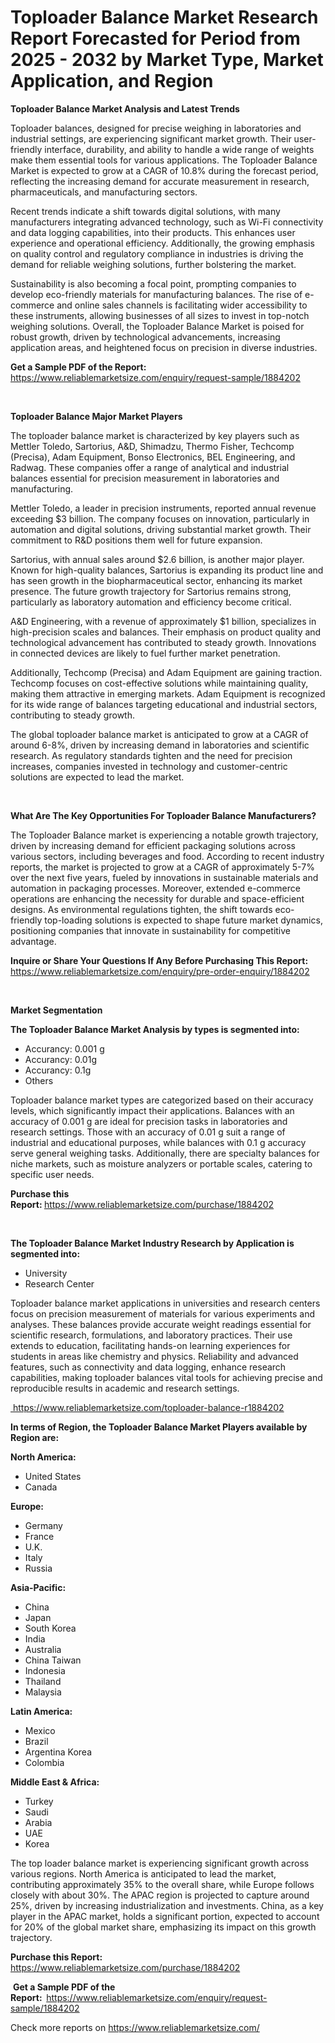 <p><h1>Toploader Balance Market Research Report Forecasted for Period from 2025 -  2032 by Market Type, Market Application, and Region</h1></p><p><strong>Toploader Balance Market Analysis and Latest Trends</strong></p>
<p><p>Toploader balances, designed for precise weighing in laboratories and industrial settings, are experiencing significant market growth. Their user-friendly interface, durability, and ability to handle a wide range of weights make them essential tools for various applications. The Toploader Balance Market is expected to grow at a CAGR of 10.8% during the forecast period, reflecting the increasing demand for accurate measurement in research, pharmaceuticals, and manufacturing sectors.</p><p>Recent trends indicate a shift towards digital solutions, with many manufacturers integrating advanced technology, such as Wi-Fi connectivity and data logging capabilities, into their products. This enhances user experience and operational efficiency. Additionally, the growing emphasis on quality control and regulatory compliance in industries is driving the demand for reliable weighing solutions, further bolstering the market.</p><p>Sustainability is also becoming a focal point, prompting companies to develop eco-friendly materials for manufacturing balances. The rise of e-commerce and online sales channels is facilitating wider accessibility to these instruments, allowing businesses of all sizes to invest in top-notch weighing solutions. Overall, the Toploader Balance Market is poised for robust growth, driven by technological advancements, increasing application areas, and heightened focus on precision in diverse industries.</p></p>
<p><strong>Get a Sample PDF of the Report:&nbsp;</strong> <a href="https://www.reliablemarketsize.com/enquiry/request-sample/1884202?utm_campaign=1143&utm_medium=2&utm_source=Github&utm_content=ia&utm_term=13012025&utm_id=toploader-balance">https://www.reliablemarketsize.com/enquiry/request-sample/1884202</a></p>
<p>&nbsp;</p>
<p><strong>Toploader Balance Major Market Players</strong></p>
<p><p>The toploader balance market is characterized by key players such as Mettler Toledo, Sartorius, A&D, Shimadzu, Thermo Fisher, Techcomp (Precisa), Adam Equipment, Bonso Electronics, BEL Engineering, and Radwag. These companies offer a range of analytical and industrial balances essential for precision measurement in laboratories and manufacturing.</p><p>Mettler Toledo, a leader in precision instruments, reported annual revenue exceeding $3 billion. The company focuses on innovation, particularly in automation and digital solutions, driving substantial market growth. Their commitment to R&D positions them well for future expansion.</p><p>Sartorius, with annual sales around $2.6 billion, is another major player. Known for high-quality balances, Sartorius is expanding its product line and has seen growth in the biopharmaceutical sector, enhancing its market presence. The future growth trajectory for Sartorius remains strong, particularly as laboratory automation and efficiency become critical.</p><p>A&D Engineering, with a revenue of approximately $1 billion, specializes in high-precision scales and balances. Their emphasis on product quality and technological advancement has contributed to steady growth. Innovations in connected devices are likely to fuel further market penetration.</p><p>Additionally, Techcomp (Precisa) and Adam Equipment are gaining traction. Techcomp focuses on cost-effective solutions while maintaining quality, making them attractive in emerging markets. Adam Equipment is recognized for its wide range of balances targeting educational and industrial sectors, contributing to steady growth.</p><p>The global toploader balance market is anticipated to grow at a CAGR of around 6-8%, driven by increasing demand in laboratories and scientific research. As regulatory standards tighten and the need for precision increases, companies invested in technology and customer-centric solutions are expected to lead the market.</p></p>
<p>&nbsp;</p>
<p><strong>What Are The Key Opportunities For Toploader Balance Manufacturers?</strong></p>
<p><p>The Toploader Balance market is experiencing a notable growth trajectory, driven by increasing demand for efficient packaging solutions across various sectors, including beverages and food. According to recent industry reports, the market is projected to grow at a CAGR of approximately 5-7% over the next five years, fueled by innovations in sustainable materials and automation in packaging processes. Moreover, extended e-commerce operations are enhancing the necessity for durable and space-efficient designs. As environmental regulations tighten, the shift towards eco-friendly top-loading solutions is expected to shape future market dynamics, positioning companies that innovate in sustainability for competitive advantage.</p></p>
<p><strong>Inquire or Share Your Questions If Any Before Purchasing This Report:</strong> <a href="https://www.reliablemarketsize.com/enquiry/pre-order-enquiry/1884202?utm_campaign=1143&utm_medium=2&utm_source=Github&utm_content=ia&utm_term=13012025&utm_id=toploader-balance">https://www.reliablemarketsize.com/enquiry/pre-order-enquiry/1884202</a></p>
<p>&nbsp;</p>
<p><strong>Market Segmentation</strong></p>
<p><strong>The Toploader Balance Market Analysis by types is segmented into:</strong></p>
<p><ul><li>Accurancy: 0.001 g</li><li>Accurancy: 0.01g</li><li>Accurancy: 0.1g</li><li>Others</li></ul></p>
<p><p>Toploader balance market types are categorized based on their accuracy levels, which significantly impact their applications. Balances with an accuracy of 0.001 g are ideal for precision tasks in laboratories and research settings. Those with an accuracy of 0.01 g suit a range of industrial and educational purposes, while balances with 0.1 g accuracy serve general weighing tasks. Additionally, there are specialty balances for niche markets, such as moisture analyzers or portable scales, catering to specific user needs.</p></p>
<p><strong>Purchase this Report:&nbsp;</strong><a href="https://www.reliablemarketsize.com/purchase/1884202?utm_campaign=1143&utm_medium=2&utm_source=Github&utm_content=ia&utm_term=13012025&utm_id=toploader-balance">https://www.reliablemarketsize.com/purchase/1884202</a></p>
<p>&nbsp;</p>
<p><strong>The Toploader Balance Market Industry Research by Application is segmented into:</strong></p>
<p><ul><li>University</li><li>Research Center</li></ul></p>
<p><p>Toploader balance market applications in universities and research centers focus on precision measurement of materials for various experiments and analyses. These balances provide accurate weight readings essential for scientific research, formulations, and laboratory practices. Their use extends to education, facilitating hands-on learning experiences for students in areas like chemistry and physics. Reliability and advanced features, such as connectivity and data logging, enhance research capabilities, making toploader balances vital tools for achieving precise and reproducible results in academic and research settings.</p></p>
<p><a href="https://www.reliablemarketsize.com/toploader-balance-r1884202?utm_campaign=1143&utm_medium=2&utm_source=Github&utm_content=ia&utm_term=13012025&utm_id=toploader-balance">&nbsp;https://www.reliablemarketsize.com/toploader-balance-r1884202</a></p>
<p><strong>In terms of Region, the Toploader Balance Market Players available by Region are:</strong></p>
<p>
    <p> <strong> North America: </strong>
        <ul>
            <li>United States</li>
            <li>Canada</li>
        </ul>
        </p> 
    <p> <strong> Europe: </strong>
        <ul>
            <li>Germany</li>
            <li>France</li>
            <li>U.K.</li>
            <li>Italy</li>
            <li>Russia</li>
        </ul>
        </p> 
    <p> <strong> Asia-Pacific: </strong>
        <ul>
            <li>China</li>
            <li>Japan</li>
            <li>South Korea</li>
            <li>India</li>
            <li>Australia</li>
            <li>China Taiwan</li>
            <li>Indonesia</li>
            <li>Thailand</li>
            <li>Malaysia</li>
        </ul>
        </p> 
    <p> <strong> Latin America: </strong>
        <ul>
            <li>Mexico</li>
            <li>Brazil</li>
            <li>Argentina Korea</li>
            <li>Colombia</li>
        </ul>
        </p> 
    <p> <strong> Middle East & Africa: </strong>
        <ul>
            <li>Turkey</li>
            <li>Saudi</li>
            <li>Arabia</li>
            <li>UAE</li>
            <li>Korea</li>
        </ul>
    </p>
    </p>
<p><p>The top loader balance market is experiencing significant growth across various regions. North America is anticipated to lead the market, contributing approximately 35% to the overall share, while Europe follows closely with about 30%. The APAC region is projected to capture around 25%, driven by increasing industrialization and investments. China, as a key player in the APAC market, holds a significant portion, expected to account for 20% of the global market share, emphasizing its impact on this growth trajectory.</p></p>
<p><strong>Purchase this Report: </strong><a href="https://www.reliablemarketsize.com/purchase/1884202?utm_campaign=1143&utm_medium=2&utm_source=Github&utm_content=ia&utm_term=13012025&utm_id=toploader-balance">https://www.reliablemarketsize.com/purchase/1884202</a></p>
<p>&nbsp;<strong>Get a Sample PDF of the Report:&nbsp;&nbsp;</strong><a href="https://www.reliablemarketsize.com/enquiry/request-sample/1884202?utm_campaign=1143&utm_medium=2&utm_source=Github&utm_content=ia&utm_term=13012025&utm_id=toploader-balance">https://www.reliablemarketsize.com/enquiry/request-sample/1884202</a></p>
<p><strong></strong></p>
<p>Check more reports on <a href="https://www.reliablemarketsize.com/?utm_campaign=1143&utm_medium=2&utm_source=Github&utm_content=ia&utm_term=13012025&utm_id=toploader-balance">https://www.reliablemarketsize.com/</a></p>